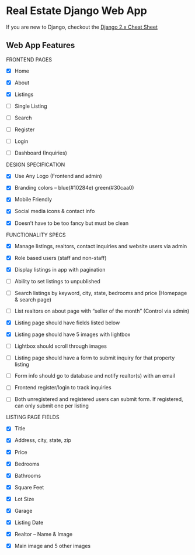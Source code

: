 # Real Estate Django Web App

If you are new to Django, checkout the [Django 2.x Cheat Sheet](https://github.com/TheCaffeineDev/Real-Estate-Django-Web-App/blob/master/django_cheat_sheet.md)

## Web App Features
FRONTEND PAGES

- [x] 
   Home

- [x]  About
- [x]  Listings
- [ ]  Single Listing
- [ ]  Search
- [ ]  Register
- [ ]  Login
- [ ]  Dashboard (Inquiries)


DESIGN SPECIFICATION

- [x]  Use Any Logo (Frontend and admin)

- [x]  Branding colors – blue(#10284e) green(#30caa0)
- [x]  Mobile Friendly
- [x]  Social media icons & contact info
- [x]  Doesn’t have to be too fancy but must be clean

FUNCTIONALITY SPECS

- [x]  Manage listings, realtors, contact inquiries and website users via admin

- [x]  Role based users (staff and non-staff)
- [x]  Display listings in app with pagination
- [ ]  Ability to set listings to unpublished
- [ ]  Search listings by keyword, city, state, bedrooms and price (Homepage & search page)
- [ ]  List realtors on about page with “seller of the month” (Control via admin)
- [x]  Listing page should have fields listed below
- [x]  Listing page should have 5 images with lightbox
- [ ]  Lightbox should scroll through images
- [ ]  Listing page should have a form to submit inquiry for that property listing
- [ ]  Form info should go to database and notify realtor(s) with an email
- [ ]  Frontend register/login to track inquiries
- [ ]  Both unregistered and registered users can submit form. If registered, can only submit one per listing

LISTING PAGE FIELDS

- [x] Title
- [x]  Address, city, state, zip
- [x]  Price
- [x]  Bedrooms
- [x]  Bathrooms
- [x]  Square Feet
- [x]  Lot Size
- [x]  Garage
- [x]  Listing Date
- [x]  Realtor – Name & Image
- [x] Main image and 5 other images




